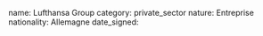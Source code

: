 name: Lufthansa Group
category: private_sector
nature:  Entreprise
nationality: Allemagne
date_signed:
    